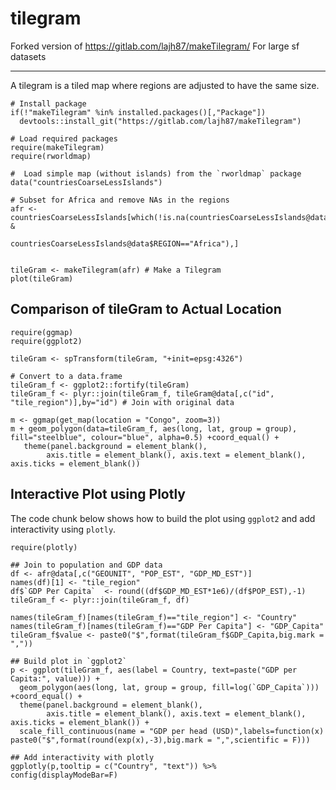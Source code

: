 # tilegram

Forked version of https://gitlab.com/lajh87/makeTilegram/
For large sf datasets

-----

A tilegram is a tiled map where regions are adjusted to have the same size.

```{r,message=F, warning=F, results='asis',fig.width=5, fig.height=4.5}
# Install package
if(!"makeTilegram" %in% installed.packages()[,"Package"])
  devtools::install_git("https://gitlab.com/lajh87/makeTilegram")

# Load required packages
require(makeTilegram)
require(rworldmap)

#  Load simple map (without islands) from the `rworldmap` package
data("countriesCoarseLessIslands") 

# Subset for Africa and remove NAs in the regions
afr <- countriesCoarseLessIslands[which(!is.na(countriesCoarseLessIslands@data$REGION) &  
                                          countriesCoarseLessIslands@data$REGION=="Africa"),]


tileGram <- makeTilegram(afr) # Make a Tilegram
plot(tileGram)
```


## Comparison of tileGram to Actual Location

```{r, message=F, warning=F,cache=T}
require(ggmap)
require(ggplot2)

tileGram <- spTransform(tileGram, "+init=epsg:4326")

# Convert to a data.frame
tileGram_f <- ggplot2::fortify(tileGram) 
tileGram_f <- plyr::join(tileGram_f, tileGram@data[,c("id", "tile_region")],by="id") # Join with original data

m <- ggmap(get_map(location = "Congo", zoom=3)) 
m + geom_polygon(data=tileGram_f, aes(long, lat, group = group), fill="steelblue", colour="blue", alpha=0.5) +coord_equal() +
   theme(panel.background = element_blank(), 
        axis.title = element_blank(), axis.text = element_blank(), axis.ticks = element_blank())

```

## Interactive Plot using Plotly

The code chunk below shows how to build the plot using `ggplot2` and add interactivity using `plotly`.

```{r, warning=F, message=F,fig.width=5, fig.height=4.5}
require(plotly)

## Join to population and GDP data
df <- afr@data[,c("GEOUNIT", "POP_EST", "GDP_MD_EST")]
names(df)[1] <- "tile_region"
df$`GDP Per Capita`  <- round((df$GDP_MD_EST*1e6)/(df$POP_EST),-1)
tileGram_f <- plyr::join(tileGram_f, df)

names(tileGram_f)[names(tileGram_f)=="tile_region"] <- "Country"
names(tileGram_f)[names(tileGram_f)=="GDP Per Capita"] <- "GDP_Capita"
tileGram_f$value <- paste0("$",format(tileGram_f$GDP_Capita,big.mark = ","))

## Build plot in `ggplot2`
p <- ggplot(tileGram_f, aes(label = Country, text=paste("GDP per Capita:", value))) +
  geom_polygon(aes(long, lat, group = group, fill=log(`GDP_Capita`))) +coord_equal() +
  theme(panel.background = element_blank(), 
        axis.title = element_blank(), axis.text = element_blank(), axis.ticks = element_blank()) +
  scale_fill_continuous(name = "GDP per head (USD)",labels=function(x) paste0("$",format(round(exp(x),-3),big.mark = ",",scientific = F)))

## Add interactivity with plotly
ggplotly(p,tooltip = c("Country", "text")) %>% config(displayModeBar=F)

```


